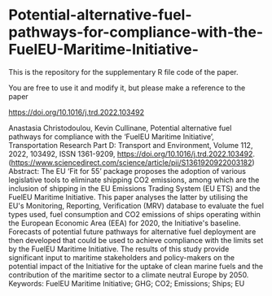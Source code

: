 # Potential-alternative-fuel-pathways-for-compliance-with-the-FuelEU-Maritime-Initiative-

This is the repository for the supplementary R file code of the paper.

You are free to use it and modify it, but please make a reference to the paper

https://doi.org/10.1016/j.trd.2022.103492

Anastasia Christodoulou, Kevin Cullinane,
Potential alternative fuel pathways for compliance with the ‘FuelEU Maritime Initiative’,
Transportation Research Part D: Transport and Environment,
Volume 112,
2022,
103492,
ISSN 1361-9209,
https://doi.org/10.1016/j.trd.2022.103492.
(https://www.sciencedirect.com/science/article/pii/S1361920922003182)
Abstract: The EU ‘Fit for 55’ package proposes the adoption of various legislative tools to eliminate shipping CO2 emissions, among which are the inclusion of shipping in the EU Emissions Trading System (EU ETS) and the FuelEU Maritime Initiative. This paper analyses the latter by utilising the EU's Monitoring, Reporting, Verification (MRV) database to evaluate the fuel types used, fuel consumption and CO2 emissions of ships operating within the European Economic Area (EEA) for 2020, the Initiative's baseline. Forecasts of potential future pathways for alternative fuel deployment are then developed that could be used to achieve compliance with the limits set by the FuelEU Maritime Initiative. The results of this study provide significant input to maritime stakeholders and policy-makers on the potential impact of the Initiative for the uptake of clean marine fuels and the contribution of the maritime sector to a climate neutral Europe by 2050.
Keywords: FuelEU Maritime Initiative; GHG; CO2; Emissions; Ships; EU
